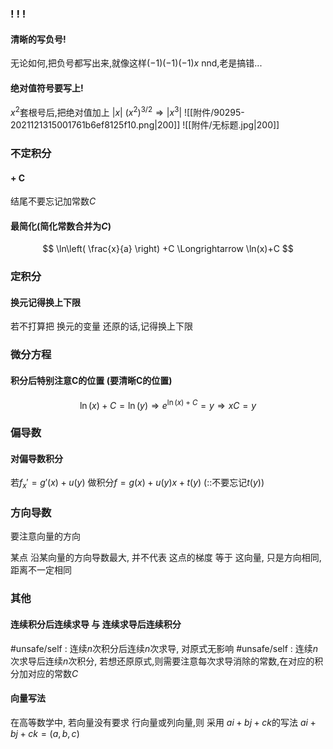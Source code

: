

### ! ! !
#### 清晰的写负号!
无论如何,把负号都写出来,就像这样$(-1)(-1)(-1)x$
nnd,老是搞错...

#### 绝对值符号要写上!
$x^2$套根号后,把绝对值加上 $|x|$
$(x^2)^{3/2}\Longrightarrow |x^3|$
![[附件/90295-2021121315001761b6ef8125f10.png|200]]
![[附件/无标题.jpg|200]]



### 不定积分
#### + C
结尾不要忘记加常数$C$
#### 最简化(简化常数合并为$C$)
$$
\ln\left( \frac{x}{a} \right) +C \Longrightarrow  \ln(x)+C
$$


### 定积分
#### 换元记得换上下限
若不打算把 换元的变量 还原的话,记得换上下限

### 微分方程
#### 积分后特别注意C的位置 (要清晰C的位置)
$$
\ln(x)+C=\ln(y) \Longrightarrow  e^{\ln(x)+C}=y \Longrightarrow  xC=y
$$
### 偏导数
#### 对偏导数积分
若$f_x'=g'(x)+u(y)$
做积分$f=g(x)+u(y)x+t(y)$ (::不要忘记$t(y)$)

### 方向导数
要注意向量的方向

某点 沿某向量的方向导数最大, 并不代表 这点的梯度 等于 这向量, 只是方向相同,距离不一定相同

### 其他
#### 连续积分后连续求导 与 连续求导后连续积分
#unsafe/self : 连续$n$次积分后连续$n$次求导, 对原式无影响 
#unsafe/self : 连续$n$次求导后连续$n$次积分, 若想还原原式,则需要注意每次求导消除的常数,在对应的积分加对应的常数$C$

#### 向量写法
在高等数学中, 若向量没有要求 行向量或列向量,则 采用 $ai+bj+ck$的写法
$ai+bj+ck=(a,b,c)$
